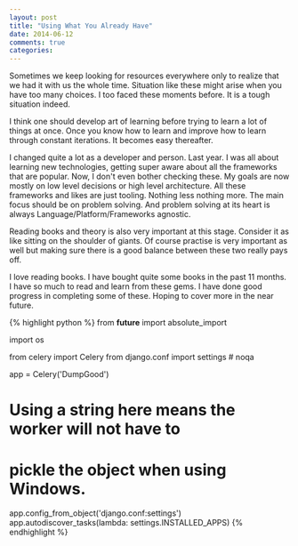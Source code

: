 ```yaml
---
layout: post
title: "Using What You Already Have"
date: 2014-06-12
comments: true
categories:
---
```


Sometimes we keep looking for resources everywhere only to realize that we had
it with us the whole time. Situation like these might arise when you have too
many choices. I too faced these moments before. It is a tough situation indeed.

I think one should develop art of learning before trying to learn a lot of
things at once. Once you know how to learn and improve how to learn through
constant iterations. It becomes easy thereafter.

I changed quite a lot as a developer and person. Last year. I was all about
learning new technologies, getting super aware about all the frameworks that
are popular. Now, I don't even bother checking these. My goals are now mostly
on low level decisions or high level architecture. All these frameworks and
likes are just tooling. Nothing less nothing more. The main focus should be on
problem solving. And problem solving at its heart is always
Language/Platform/Frameworks agnostic.

Reading books and theory is also very important at this stage. Consider it as
like sitting on the shoulder of giants. Of course practise is very important as
well but making sure there is a good balance between these two really pays off.

I love reading books. I have bought quite some books in the past 11 months. I
have so much to read and learn from these gems. I have done good progress in
completing some of these. Hoping to cover more in the near future.

{% highlight python %}
from __future__ import absolute_import

import os

from celery import Celery
from django.conf import settings  # noqa

app = Celery('DumpGood')

# Using a string here means the worker will not have to
# pickle the object when using Windows.
app.config_from_object('django.conf:settings')
app.autodiscover_tasks(lambda: settings.INSTALLED_APPS)
{% endhighlight %}


